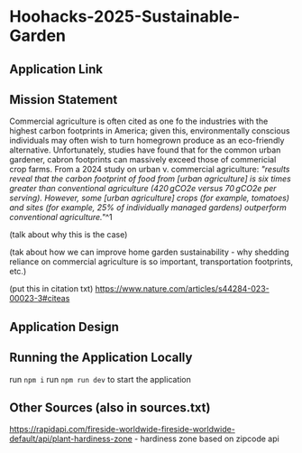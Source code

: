 # Hoohacks-2025-Sustainable-Garden
## Application Link

## Mission Statement
Commercial agriculture is often cited as one fo the industries with the highest carbon footprints in America; given this, environmentally conscious individuals may often wish to turn homegrown produce as an eco-friendly alternative. Unfortunately, studies have found that for the common urban gardener, cabron footprints can massively exceed those of commericial crop farms. From a 2024 study on urban v. commercial agriculture: *"results reveal that the carbon footprint of food from [urban agriculture] is six times greater than conventional agriculture (420 gCO2e versus 70 gCO2e per serving). However, some [urban agriculture] crops (for example, tomatoes) and sites (for example, 25% of individually managed gardens) outperform conventional agriculture."*^1 

(talk about why this is the case)

(tak about how we can improve home garden sustainability - why shedding reliance on commercial agriculture is so important, transportation footprints, etc.)

(put this in citation txt) https://www.nature.com/articles/s44284-023-00023-3#citeas

## Application Design

## Running the Application Locally
run ```npm i```
run ```npm run dev``` to start the application



## Other Sources (also in sources.txt)
https://rapidapi.com/fireside-worldwide-fireside-worldwide-default/api/plant-hardiness-zone - hardiness zone based on zipcode api